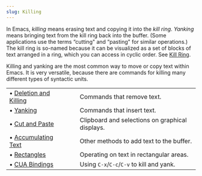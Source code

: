 ```yaml
---
slug: Killing
---
```


In Emacs, *killing* means erasing text and copying it into the *kill ring*. *Yanking* means bringing text from the kill ring back into the buffer. (Some applications use the terms “cutting" and “pasting" for similar operations.) The kill ring is so-named because it can be visualized as a set of blocks of text arranged in a ring, which you can access in cyclic order. See [Kill Ring](Kill-Ring).

Killing and yanking are the most common way to move or copy text within Emacs. It is very versatile, because there are commands for killing many different types of syntactic units.

|                                                |    |                                                 |
| :--------------------------------------------- | -- | :---------------------------------------------- |
| • [Deletion and Killing](Deletion-and-Killing) |    | Commands that remove text.                      |
| • [Yanking](Yanking)                           |    | Commands that insert text.                      |
| • [Cut and Paste](Cut-and-Paste)               |    | Clipboard and selections on graphical displays. |
| • [Accumulating Text](Accumulating-Text)       |    | Other methods to add text to the buffer.        |
| • [Rectangles](Rectangles)                     |    | Operating on text in rectangular areas.         |
| • [CUA Bindings](CUA-Bindings)                 |    | Using `C-x`/`C-c`/`C-v` to kill and yank.       |
